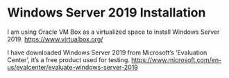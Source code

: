 # Windows Server 2019 Installation
I am using Oracle VM Box as a virtualized space to install Windows Server 2019.
https://www.virtualbox.org/

I have downloaded Windows Server 2019 from Microsoft’s ‘Evaluation Center’, it’s a free product used for testing.
https://www.microsoft.com/en-us/evalcenter/evaluate-windows-server-2019


